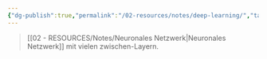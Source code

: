 ```yaml
---
{"dg-publish":true,"permalink":"/02-resources/notes/deep-learning/","tags":["GFN/prüfungsrelevant/AP1/vorbereitung","AI"],"noteIcon":"","updated":"2025-03-13T14:36:23.000+01:00"}
---
```


>[[02 - RESOURCES/Notes/Neuronales Netzwerk\|Neuronales Netzwerk]] mit vielen zwischen-Layern.